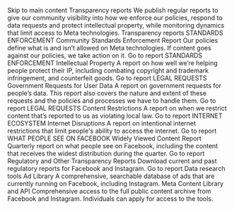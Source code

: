 Skip to main content
Transparency reports
We publish regular reports to give our community visibility into how we enforce our policies, respond to data requests and protect intellectual property, while monitoring dynamics that limit access to Meta technologies.
Transparency reports
STANDARDS ENFORCEMENT
Community Standards Enforcement Report
Our policies define what is and isn’t allowed on Meta technologies. If content goes against our policies, we take action on it.
Go to report
STANDARDS ENFORCEMENT
Intellectual Property
A report on how well we’re helping people protect their IP, including combating copyright and trademark infringement, and counterfeit goods.
Go to report
LEGAL REQUESTS
Government Requests for User Data
A report on government requests for people’s data. This report also covers the nature and extent of these requests and the policies and processes we have to handle them.
Go to report
LEGAL REQUESTS
Content Restrictions
A report on when we restrict content that’s reported to us as violating local law.
Go to report
INTERNET ECOSYSTEM
Internet Disruptions
A report on intentional internet restrictions that limit people's ability to access the internet.
Go to report
WHAT PEOPLE SEE ON FACEBOOK
Widely Viewed Content Report
Quarterly report on what people see on Facebook, including the content that receives the widest distribution during the quarter.
Go to report
Regulatory and Other Transparency Reports
Download current and past regulatory reports for Facebook and Instagram.
Go to report
Data research tools
Ad Library
A comprehensive, searchable database of ads that are currently running on Facebook, including Instagram.
Meta Content Library and API
Comprehensive access to the full public content archive from Facebook and Instagram. Individuals can apply for access to the tools.